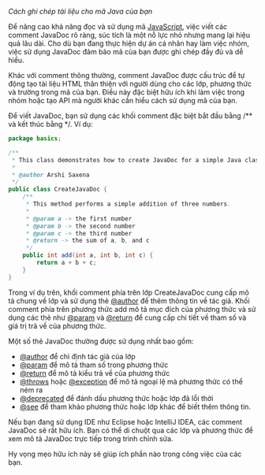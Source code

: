 *Cách ghi chép tài liệu cho mã Java của bạn*

Để nâng cao khả năng đọc và sử dụng mã [JavaScript](https://bizflycloud.vn/tin-tuc/javascript-la-gi-va-no-hoat-dong-nhu-the-nao-20181123142006163.htm), việc viết các comment JavaDoc rõ ràng, súc tích là một nỗ lực nhỏ nhưng mang lại hiệu quả lâu dài. Cho dù bạn đang thực hiện dự án cá nhân hay làm việc nhóm, việc sử dụng JavaDoc đảm bảo mã của bạn được ghi chép đầy đủ và dễ hiểu.

Khác với comment thông thường, comment JavaDoc được cấu trúc để tự động tạo tài liệu HTML thân thiện với người dùng cho các lớp, phương thức và trường trong mã của bạn. Điều này đặc biệt hữu ích khi làm việc trong nhóm hoặc tạo API mà người khác cần hiểu cách sử dụng mã của bạn.

Để viết JavaDoc, bạn sử dụng các khối comment đặc biệt bắt đầu bằng /** và kết thúc bằng */. Ví dụ:

```java
package basics;

/**
 * This class demonstrates how to create JavaDoc for a simple Java class.
 * 
 * @author Arshi Saxena
 */
public class CreateJavaDoc {
    /**
     * This method performs a simple addition of three numbers.
     * 
     * @param a -> the first number
     * @param b -> the second number
     * @param c -> the third number
     * @return -> the sum of a, b, and c
     */
    public int add(int a, int b, int c) {
        return a + b + c;
    }
}

```

Trong ví dụ trên, khối comment phía trên lớp CreateJavaDoc cung cấp mô tả chung về lớp và sử dụng thẻ [@author](https://viblo.asia/u/author) để thêm thông tin về tác giả. Khối comment phía trên phương thức add mô tả mục đích của phương thức và sử dụng các thẻ như [@param](https://viblo.asia/u/param) và [@return](https://viblo.asia/u/return) để cung cấp chi tiết về tham số và giá trị trả về của phương thức.

Một số thẻ JavaDoc thường được sử dụng nhất bao gồm:

- [@author](https://viblo.asia/u/author) để chỉ định tác giả của lớp
- [@param](https://viblo.asia/u/param) để mô tả tham số trong phương thức
- [@return](https://viblo.asia/u/return) để mô tả kiểu trả về của phương thức
- [@throws](https://viblo.asia/u/throws) hoặc [@exception](https://viblo.asia/u/exception) để mô tả ngoại lệ mà phương thức có thể ném ra
- [@deprecated](https://viblo.asia/u/deprecated) để đánh dấu phương thức hoặc lớp đã lỗi thời
- [@see](https://viblo.asia/u/see) để tham khảo phương thức hoặc lớp khác để biết thêm thông tin.

Nếu bạn đang sử dụng IDE như Eclipse hoặc IntelliJ IDEA, các comment JavaDoc sẽ rất hữu ích. Bạn có thể di chuột qua các lớp và phương thức để xem mô tả JavaDoc trực tiếp trong trình chỉnh sửa.

Hy vọng mẹo hữu ích này sẽ giúp ích phần nào trong công việc của các bạn.